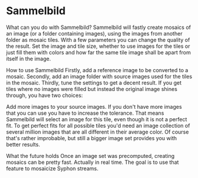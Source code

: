 Sammelbild
==========

What can you do with Sammelbild?
Sammelbild will fastly create mosaics of an image (or a folder containing images), using the images from another folder as mosaic tiles. With a few parameters you can change the quality of the result. Set the image and tile size, whether to use images for the tiles or just fill them with colors and how far the same tile image shall be apart from itself in the image.

How to use Sammelbild
Firstly, add a reference image to be converted to a mosaic. Secondly, add an image folder with source images used for the tiles in the mosaic. Thirdly, tune the settings to get a decent result. If you get tiles where no images were filled but instead the original image shines through, you have two choices:

Add more images to your source images.
If you don't have more images that you can use you have to increase the tolerance.
That means Sammelbild will select an image for this tile, even though it is not a perfect fit. To get perfect fits for all possible tiles you'd need an image collection of several million images that are all different in their average color. Of course that's rather improbable, but still a bigger image set provides you with better results.

What the future holds
Once an image set was precomputed, creating mosaics can be pretty fast. Actually in real time. The goal is to use that feature to mosaicize Syphon streams.
